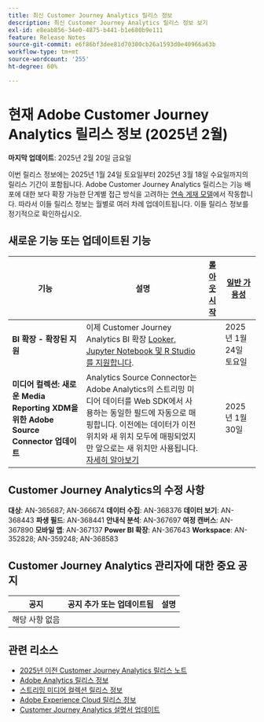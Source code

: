 ```yaml
---
title: 최신 Customer Journey Analytics 릴리스 정보
description: 최신 Customer Journey Analytics 릴리스 정보 보기
exl-id: e8eab856-34e0-4875-b441-b1e680b9e111
feature: Release Notes
source-git-commit: e6f86bf3dee81d70300cb26a1593d0e40966a63b
workflow-type: tm+mt
source-wordcount: '255'
ht-degree: 60%

---
```


# 현재 Adobe Customer Journey Analytics 릴리스 정보 (2025년 2월)

**마지막 업데이트**: 2025년 2월 20일 금요일

이번 릴리스 정보에는 2025년 1월 24일 토요일부터 2025년 3월 18일 수요일까지의 릴리스 기간이 포함됩니다. Adobe Customer Journey Analytics 릴리스는 기능 배포에 대한 보다 확장 가능한 단계별 접근 방식을 고려하는 [연속 게재 모델](releases.md)에서 작동합니다. 따라서 이들 릴리스 정보는 월별로 여러 차례 업데이트됩니다. 이들 릴리스 정보를 정기적으로 확인하십시오.

## 새로운 기능 또는 업데이트된 기능

| 기능 | 설명 | [롤아웃 시작](releases.md) | [일반 가용성](releases.md) |
| ----------- | ---------- | ------- | ---- |
| **BI 확장 - 확장된 지원** | 이제 Customer Journey Analytics BI 확장 [Looker, Jupyter Notebook 및 R Studio를 지원합니다](https://experienceleague.adobe.com/en/docs/analytics-platform/using/cja-usecases/data-views/bi-extension-usecases). |   | 2025년 1월 24일 토요일 |
| **미디어 컬렉션: 새로운 Media Reporting XDM을 위한 Adobe Source Connector 업데이트** | Analytics Source Connector는 Adobe Analytics의 스트리밍 미디어 데이터를 Web SDK에서 사용하는 동일한 필드에 자동으로 매핑합니다. 이전에는 데이터가 이전 위치와 새 위치 모두에 매핑되었지만 앞으로는 새 위치만 사용됩니다. [자세히 알아보기](https://experienceleague.adobe.com/en/docs/analytics/implementation/aep-edge/xdm-var-mapping) |  | 2025년 1월 30일 |


## Customer Journey Analytics의 수정 사항

**대상**: AN-365687; AN-366674
**데이터 수집**: AN-368376
**데이터 보기**: AN-368443
**파생 필드**: AN-368441
**안내식 분석**: AN-367697
**여정 캔버스**: AN-367890
**모바일 앱**: AN-367137
**Power BI 확장**: AN-367643
**Workspace**: AN-352828; AN-359248; AN-368583


## Customer Journey Analytics 관리자에 대한 중요 공지

| 공지 | 공지 추가 또는 업데이트됨 | 설명 |
| --- | --- | --- |
| 해당 사항 없음 | | |

## 관련 리소스

* [2025년 이전 Customer Journey Analytics 릴리스 노트](/help/release-notes/2025.md)
* [Adobe Analytics 릴리스 정보](https://experienceleague.adobe.com/docs/analytics/release-notes/latest.html)
* [스트리밍 미디어 컬렉션 릴리스 정보](https://experienceleague.adobe.com/docs/media-analytics/using/additional-resources/release-notes.html)
* [Adobe Experience Cloud 릴리스 정보](https://experienceleague.adobe.com/docs/release-notes/experience-cloud/current.html)
* [Customer Journey Analytics 설명서 업데이트](/help/release-notes/doc-changes.md)
